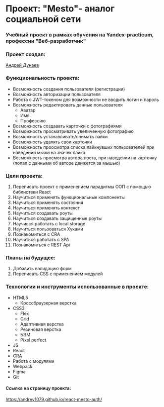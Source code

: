 # Проект: "Mesto"- аналог социальной сети
### Учебный проект в рамках обучения на Yandex-practicum, профессии "Веб-разработчик"

### Проект создал:
[Андрей Дунаев](https://github.com/Andrey1079)

### Функциональность проекта:
- Возможность создания пользователя (регистрации)
- Возможность авторизации пользователя
- Работа с JWT-токеном для возможности не вводить логин и пароль
- Возможность редактировать данные пользователя
   - Аватар
   - Имя
   - Профессию
- Возможность создавать карточки с фотографиями
- Возможность просматривать увеличенную фотографию
- Возможность устанавливать/снимать лайки
- Возможность удалять свои карточки
- Возможность проосмотра списка лайкнувших пользователей при наведении мыши на значек лайка
- Возможность просмотра автора поста, при наведении на карточку (попап с данными об авторе движется за мышью)

### Цели проекта:

1. Переписать проект с применением парадигмы ООП с помощью библиотеки React
2. Научиться применять функциональные компоненты
3. Научиться применять состояния
4. Научиться применять контекст
5. Научиться создавать роуты
6. Научиться создавать защищенные роуты
7. Научиься работать с local storage
8. Научиться пользоваться Хуками
9. Познакомиться с CRA
10. Научиться работать с SPA
11. Познакомиться с REST Api

### Планы на будущее:
1. Добавить валидацию форм
2. Переписать CSS с применением модулей

### Технологии и инструменты использованные в проекте:
- HTML5
  - Кроссбраузерная верстка
- CSS3
  - Flex
  - Grid
  - Адаптивная верстка
  - Резиновая верстка
  - БЭМ
  - Pixel perfect
- JS
- React
- CRA
- Работа с модулями
- Webpack
- Figma
- Git
  
#### Ссылка на страницу проекта:
https://andrey1079.github.io/react-mesto-auth/

